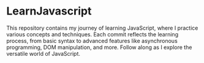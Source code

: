 # LearnJavascript
This repository contains my journey of learning JavaScript, where I practice various concepts and techniques. Each commit reflects the learning process, from basic syntax to advanced features like asynchronous programming, DOM manipulation, and more. Follow along as I explore the versatile world of JavaScript.
